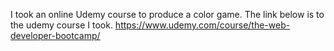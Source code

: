 I took an online Udemy course to produce a color game.
The link below is to the udemy course I took.
https://www.udemy.com/course/the-web-developer-bootcamp/

